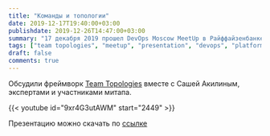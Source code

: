 ```yaml
---
title: "Команды и топологии"
date: 2019-12-17T19:40:00+03:00
publishdate: 2019-12-26T14:47:00+03:00
summary: "17 декабря 2019 прошел DevOps Moscow MeetUp в Райффайзенбанке. На митапе обсудили фреймворк Team Topologies."
tags: ["team topologies", "meetup", "presentation", "devops", "platform team", "enabling team", "stream-aligned team", "complicated-subsystem team"]
draft: false
comments: true
---
```


Обсудили фреймворк [Team Topologies](https://teamtopologies.com/) вместе с Сашей Акилиным, экспертами и участниками митапа.

{{< youtube id="9xr4G3utAWM" start="2449" >}}

Презентацию можно скачать по [ссылке](team-topologies.pdf)  
